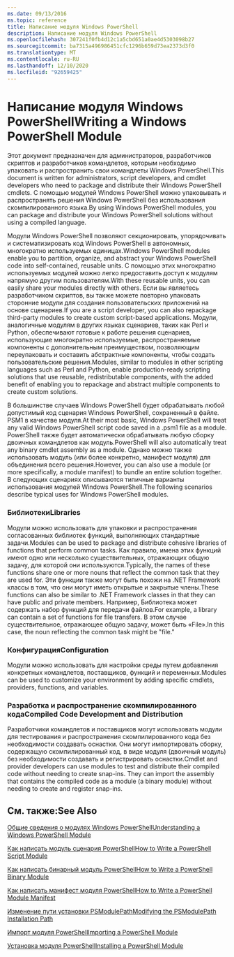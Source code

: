 ```yaml
---
ms.date: 09/13/2016
ms.topic: reference
title: Написание модуля Windows PowerShell
description: Написание модуля Windows PowerShell
ms.openlocfilehash: 307241f0fb4d12c1a5cbd651a0ae4d5303098b27
ms.sourcegitcommit: ba7315a496986451cfc1296b659d73ea2373d3f0
ms.translationtype: MT
ms.contentlocale: ru-RU
ms.lasthandoff: 12/10/2020
ms.locfileid: "92659425"
---
```

# <a name="writing-a-windows-powershell-module"></a><span data-ttu-id="32b87-103">Написание модуля Windows PowerShell</span><span class="sxs-lookup"><span data-stu-id="32b87-103">Writing a Windows PowerShell Module</span></span>

<span data-ttu-id="32b87-104">Этот документ предназначен для администраторов, разработчиков скриптов и разработчиков командлетов, которым необходимо упаковать и распространить свои командлеты Windows PowerShell.</span><span class="sxs-lookup"><span data-stu-id="32b87-104">This document is written for administrators, script developers, and cmdlet developers who need to package and distribute their Windows PowerShell cmdlets.</span></span> <span data-ttu-id="32b87-105">С помощью модулей Windows PowerShell можно упаковывать и распространять решения Windows PowerShell без использования скомпилированного языка.</span><span class="sxs-lookup"><span data-stu-id="32b87-105">By using Windows PowerShell modules, you can package and distribute your Windows PowerShell solutions without using a compiled language.</span></span>

<span data-ttu-id="32b87-106">Модули Windows PowerShell позволяют секционировать, упорядочивать и систематизировать код Windows PowerShell в автономных, многократно используемых единицах.</span><span class="sxs-lookup"><span data-stu-id="32b87-106">Windows PowerShell modules enable you to partition, organize, and abstract your Windows PowerShell code into self-contained, reusable units.</span></span> <span data-ttu-id="32b87-107">С помощью этих многократно используемых модулей можно легко предоставить доступ к модулям напрямую другим пользователям.</span><span class="sxs-lookup"><span data-stu-id="32b87-107">With these reusable units, you can easily share your modules directly with others.</span></span> <span data-ttu-id="32b87-108">Если вы являетесь разработчиком скриптов, вы также можете повторно упаковать сторонние модули для создания пользовательских приложений на основе сценариев.</span><span class="sxs-lookup"><span data-stu-id="32b87-108">If you are a script developer, you can also repackage third-party modules to create custom script-based applications.</span></span> <span data-ttu-id="32b87-109">Модули, аналогичные модулям в других языках сценариев, таких как Perl и Python, обеспечивают готовые к работе решения сценариев, использующие многократно используемые, распространяемые компоненты с дополнительным преимуществом, позволяющим переупаковать и составить абстрактные компоненты, чтобы создать пользовательские решения.</span><span class="sxs-lookup"><span data-stu-id="32b87-109">Modules, similar to modules in other scripting languages such as Perl and Python, enable production-ready scripting solutions that use reusable, redistributable components, with the added benefit of enabling you to repackage and abstract multiple components to create custom solutions.</span></span>

<span data-ttu-id="32b87-110">В большинстве случаев Windows PowerShell будет обрабатывать любой допустимый код сценария Windows PowerShell, сохраненный в файле. PSM1 в качестве модуля.</span><span class="sxs-lookup"><span data-stu-id="32b87-110">At their most basic, Windows PowerShell will treat any valid Windows PowerShell script code saved in a .psm1 file as a module.</span></span> <span data-ttu-id="32b87-111">PowerShell также будет автоматически обрабатывать любую сборку двоичных командлетов как модуль.</span><span class="sxs-lookup"><span data-stu-id="32b87-111">PowerShell will also automatically treat any binary cmdlet assembly as a module.</span></span> <span data-ttu-id="32b87-112">Однако можно также использовать модуль (или более конкретно, манифест модуля) для объединения всего решения.</span><span class="sxs-lookup"><span data-stu-id="32b87-112">However, you can also use a module (or more specifically, a module manifest) to bundle an entire solution together.</span></span> <span data-ttu-id="32b87-113">В следующих сценариях описываются типичные варианты использования модулей Windows PowerShell.</span><span class="sxs-lookup"><span data-stu-id="32b87-113">The following scenarios describe typical uses for Windows PowerShell modules.</span></span>

### <a name="libraries"></a><span data-ttu-id="32b87-114">Библиотеки</span><span class="sxs-lookup"><span data-stu-id="32b87-114">Libraries</span></span>

<span data-ttu-id="32b87-115">Модули можно использовать для упаковки и распространения согласованных библиотек функций, выполняющих стандартные задачи.</span><span class="sxs-lookup"><span data-stu-id="32b87-115">Modules can be used to package and distribute cohesive libraries of functions that perform common tasks.</span></span> <span data-ttu-id="32b87-116">Как правило, имена этих функций имеют одно или несколько существительных, отражающих общую задачу, для которой они используются.</span><span class="sxs-lookup"><span data-stu-id="32b87-116">Typically, the names of these functions share one or more nouns that reflect the common task that they are used for.</span></span> <span data-ttu-id="32b87-117">Эти функции также могут быть похожи на .NET Framework классы в том, что они могут иметь открытые и закрытые члены.</span><span class="sxs-lookup"><span data-stu-id="32b87-117">These functions can also be similar to .NET Framework classes in that they can have public and private members.</span></span> <span data-ttu-id="32b87-118">Например, Библиотека может содержать набор функций для передачи файлов.</span><span class="sxs-lookup"><span data-stu-id="32b87-118">For example, a library can contain a set of functions for file transfers.</span></span> <span data-ttu-id="32b87-119">В этом случае существительное, отражающее общую задачу, может быть «File».</span><span class="sxs-lookup"><span data-stu-id="32b87-119">In this case, the noun reflecting the common task might be "file."</span></span>

### <a name="configuration"></a><span data-ttu-id="32b87-120">Конфигурация</span><span class="sxs-lookup"><span data-stu-id="32b87-120">Configuration</span></span>

<span data-ttu-id="32b87-121">Модули можно использовать для настройки среды путем добавления конкретных командлетов, поставщиков, функций и переменных.</span><span class="sxs-lookup"><span data-stu-id="32b87-121">Modules can be used to customize your environment by adding specific cmdlets, providers, functions, and variables.</span></span>

### <a name="compiled-code-development-and-distribution"></a><span data-ttu-id="32b87-122">Разработка и распространение скомпилированного кода</span><span class="sxs-lookup"><span data-stu-id="32b87-122">Compiled Code Development and Distribution</span></span>

<span data-ttu-id="32b87-123">Разработчики командлетов и поставщиков могут использовать модули для тестирования и распространения скомпилированного кода без необходимости создавать оснастки. Они могут импортировать сборку, содержащую скомпилированный код, в виде модуля (двоичный модуль) без необходимости создавать и регистрировать оснастки.</span><span class="sxs-lookup"><span data-stu-id="32b87-123">Cmdlet and provider developers can use modules to test and distribute their compiled code without needing to create snap-ins. They can import the assembly that contains the compiled code as a module (a binary module) without needing to create and register snap-ins.</span></span>

## <a name="see-also"></a><span data-ttu-id="32b87-124">См. также:</span><span class="sxs-lookup"><span data-stu-id="32b87-124">See Also</span></span>

[<span data-ttu-id="32b87-125">Общие сведения о модулях Windows PowerShell</span><span class="sxs-lookup"><span data-stu-id="32b87-125">Understanding a Windows PowerShell Module</span></span>](./understanding-a-windows-powershell-module.md)

[<span data-ttu-id="32b87-126">Как написать модуль сценария PowerShell</span><span class="sxs-lookup"><span data-stu-id="32b87-126">How to Write a PowerShell Script Module</span></span>](./how-to-write-a-powershell-script-module.md)

[<span data-ttu-id="32b87-127">Как написать бинарный модуль PowerShell</span><span class="sxs-lookup"><span data-stu-id="32b87-127">How to Write a PowerShell Binary Module</span></span>](./how-to-write-a-powershell-binary-module.md)

[<span data-ttu-id="32b87-128">Как написать манифест модуля PowerShell</span><span class="sxs-lookup"><span data-stu-id="32b87-128">How to Write a PowerShell Module Manifest</span></span>](how-to-write-a-powershell-module-manifest.md)

[<span data-ttu-id="32b87-129">Изменение пути установки PSModulePath</span><span class="sxs-lookup"><span data-stu-id="32b87-129">Modifying the PSModulePath Installation Path</span></span>](./modifying-the-psmodulepath-installation-path.md)

[<span data-ttu-id="32b87-130">Импорт модуля PowerShell</span><span class="sxs-lookup"><span data-stu-id="32b87-130">Importing a PowerShell Module</span></span>](./importing-a-powershell-module.md)

[<span data-ttu-id="32b87-131">Установка модуля PowerShell</span><span class="sxs-lookup"><span data-stu-id="32b87-131">Installing a PowerShell Module</span></span>](./installing-a-powershell-module.md)

